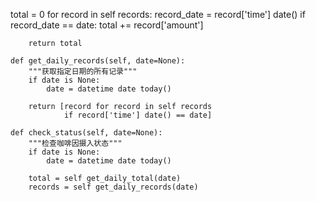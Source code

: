 total = 0
        for record in self records:
            record_date = record['time'] date()
            if record_date == date:
                total += record['amount']
        
        return total
    
    def get_daily_records(self, date=None):
        """获取指定日期的所有记录"""
        if date is None:
            date = datetime date today()
        
        return [record for record in self records 
                if record['time'] date() == date]
    
    def check_status(self, date=None):
        """检查咖啡因摄入状态"""
        if date is None:
            date = datetime date today()
        
        total = self get_daily_total(date)
        records = self get_daily_records(date)
